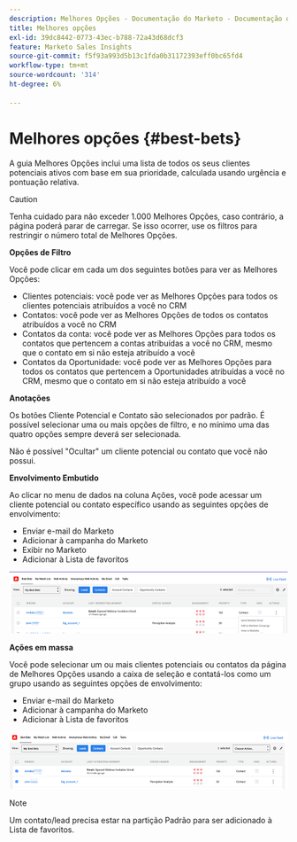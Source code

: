 ```yaml
---
description: Melhores Opções - Documentação do Marketo - Documentação do produto
title: Melhores opções
exl-id: 39dc8442-0773-43ec-b788-72a43d68dcf3
feature: Marketo Sales Insights
source-git-commit: f5f93a993d5b13c1fda0b31172393eff0bc65fd4
workflow-type: tm+mt
source-wordcount: '314'
ht-degree: 6%

---
```


# Melhores opções {#best-bets}

A guia Melhores Opções inclui uma lista de todos os seus clientes potenciais ativos com base em sua prioridade, calculada usando urgência e pontuação relativa.

>[!CAUTION]
>
>Tenha cuidado para não exceder 1.000 Melhores Opções, caso contrário, a página poderá parar de carregar. Se isso ocorrer, use os filtros para restringir o número total de Melhores Opções.

**Opções de Filtro**

Você pode clicar em cada um dos seguintes botões para ver as Melhores Opções:

* Clientes potenciais: você pode ver as Melhores Opções para todos os clientes potenciais atribuídos a você no CRM
* Contatos: você pode ver as Melhores Opções de todos os contatos atribuídos a você no CRM
* Contatos da conta: você pode ver as Melhores Opções para todos os contatos que pertencem a contas atribuídas a você no CRM, mesmo que o contato em si não esteja atribuído a você
* Contatos da Oportunidade: você pode ver as Melhores Opções para todos os contatos que pertencem a Oportunidades atribuídas a você no CRM, mesmo que o contato em si não esteja atribuído a você

**Anotações**

Os botões Cliente Potencial e Contato são selecionados por padrão. É possível selecionar uma ou mais opções de filtro, e no mínimo uma das quatro opções sempre deverá ser selecionada.

Não é possível &quot;Ocultar&quot; um cliente potencial ou contato que você não possui.

**Envolvimento Embutido**

Ao clicar no menu de dados na coluna Ações, você pode acessar um cliente potencial ou contato específico usando as seguintes opções de envolvimento:

* Enviar e-mail do Marketo
* Adicionar à campanha do Marketo
* Exibir no Marketo
* Adicionar à Lista de favoritos

![](assets/best-bets-1.png)

**Ações em massa**

Você pode selecionar um ou mais clientes potenciais ou contatos da página de Melhores Opções usando a caixa de seleção e contatá-los como um grupo usando as seguintes opções de envolvimento:

* Enviar e-mail do Marketo
* Adicionar à campanha do Marketo
* Adicionar à Lista de favoritos

![](assets/best-bets-2.png)

>[!NOTE]
>
>Um contato/lead precisa estar na partição Padrão para ser adicionado à Lista de favoritos.
